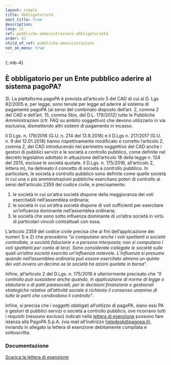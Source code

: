 ```yaml
---
layout: simple
title: Obbligatorietà
omit_title: true
description: 
lang: it
ref: pubbliche-amministrazioni-obbligatorietà
order: 43
child_of_ref: pubbliche-amministrazioni
not_on_menu: true
---
```


{:.mb-4}
## È obbligatorio per un Ente pubblico aderire al sistema pagoPA?

Sì. La piattaforma pagoPA è prevista all’articolo 5 del CAD di cui al D. Lgs 82/2005 e, per legge, sono tenute per legge ad aderire al sistema di pagamento pagoPA (ai sensi del combinato disposto dell’art. 2, comma 2 del CAD e dell’art. 15, comma 5bis, del D.L. 179/2012) tutte le Pubbliche Amministrazioni (cfr. FAQ su ambito soggettivo) che devono utilizzarlo in via esclusiva, dismettendo altri sistemi di pagamento in incasso.

Il D.Lgs. n. 179/2016 (G.U. n. 214 del 13.9.2016) e il D.Lgs n. 217/2017 (G.U. n. 9 del 12.01.2018) hanno rispettivamente modificato e corretto l’articolo 2, comma 2, del CAD introducendo nel perimetro soggettivo del CAD anche i gestori di pubblici servizi e le società a controllo pubblico, come definite nel decreto legislativo adottato in attuazione dell’articolo 18 della legge n. 124 del 2015, escluse le società quotate. Il D.Lgs. n. 175/2016, all’articolo 2, lettera m), ha delineato il concetto di società a controllo pubblico. In particolare, le società a controllo pubblico sono definite come quelle società in cui una o più amministrazioni pubbliche esercitano poteri di controllo ai sensi dell’articolo 2359 del codice civile, e precisamente:
1. le società in cui un’altra società dispone della maggioranza dei voti esercitabili nell’assemblea ordinaria;
2. le società in cui un’altra società dispone di voti sufficienti per esercitare un’influenza dominante nell’assemblea ordinaria;
3. le società che sono sotto influenza dominante di un’altra società in virtù di particolari vincoli contrattuali con essa.

L’articolo 2359 del codice civile precisa che ai fini dell’applicazione dei numeri 1) e 2) che precedono _“si computano anche i voti spettanti a società controllate, a società fiduciarie e a persona interposta; non si computano i voti spettanti per conto di terzi. Sono considerate collegate le società sulle quali un’altra società esercita un’influenza notevole. L’influenza si presume quando nell’assemblea ordinaria può essere esercitato almeno un quinto dei voti ovvero un decimo se la società ha azioni quotate in borsa”_.

Infine, all’articolo 2 del D.Lgs. n. 175/2016 è ulteriormente precisato che _“Il controllo può sussistere anche quando, in applicazione di norme di legge o statutarie o di patti parasociali, per le decisioni finanziarie e gestionali strategiche relative all’attività sociale è richiesto il consenso unanime di tutte le parti che condividono il controllo”_.

Infine, si precisa che i soggetti obbligati all’utilizzo di pagoPA, siano essi PA o gestori di pubblici servizi o società a controllo pubblico, ove ricorrano tutti i requisiti (nessuno escluso) indicati nella [lettera di esenzione](/it/pubbliche-amministrazioni/lettera-esenzione.rtf) possono fare istanza alla PagoPA S.p.A. (via mail all’indirizzo [helpdesk@pagopa.it](mailto:helpdesk@pagopa.it)), inviando in allegato la lettera di esenzione debitamente compilata e sottoscritta.


### Documentazione

[Scarica la lettera di esenzione](/it/pubbliche-amministrazioni/lettera-esenzione.rtf)